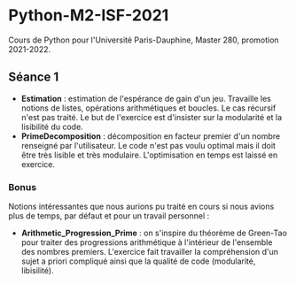 # Python-M2-ISF-2021
Cours de Python pour l'Université Paris-Dauphine, Master 280, promotion 2021-2022.

## Séance 1
* **Estimation** : estimation de l'espérance de gain d'un jeu. Travaille les notions de listes, opérations arithmétiques et boucles. Le cas récursif n'est pas traité. Le but de l'exercice est d'insister sur la modularité et la lisibilité du code.
* **PrimeDecomposition** : décomposition en facteur premier d'un nombre renseigné par l'utilisateur. Le code n'est pas voulu optimal mais il doit être très lisible et très modulaire. L'optimisation en temps est laissé en exercice.



### Bonus
Notions intéressantes que nous aurions pu traité en cours si nous avions plus de temps, par défaut et pour un travail personnel :
* **Arithmetic_Progression_Prime** : on s'inspire du théorème de Green-Tao pour traiter des progressions arithmétique à l'intérieur de l'ensemble des nombres premiers. L'exercice fait travailler la compréhension d'un sujet a priori compliqué ainsi que la qualité de code (modularité, libisilité).
